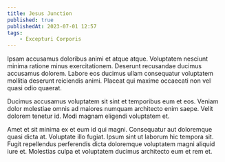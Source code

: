 ```yaml
---
title: Jesus Junction
published: true
publishedAt: 2023-07-01 12:57
tags:
    - Excepturi Corporis
---
```


Ipsam accusamus doloribus animi et atque atque. Voluptatem nesciunt minima ratione minus exercitationem. Deserunt recusandae ducimus accusamus dolorem. Labore eos ducimus ullam consequatur voluptatem mollitia deserunt reiciendis animi. Placeat qui maxime occaecati non vel quasi odio quaerat.

Ducimus accusamus voluptatem sit sint et temporibus eum et eos. Veniam dolor molestiae omnis ad maiores numquam architecto enim saepe. Velit dolorem tenetur id. Modi magnam eligendi voluptatem et.

Amet et sit minima ex et eum id qui magni. Consequatur aut doloremque quasi dicta at. Voluptate illo fugiat. Ipsum sint ut laborum hic tempora sit. Fugit repellendus perferendis dicta doloremque voluptatem magni aliquid iure et. Molestias culpa et voluptatem ducimus architecto eum et rem et.